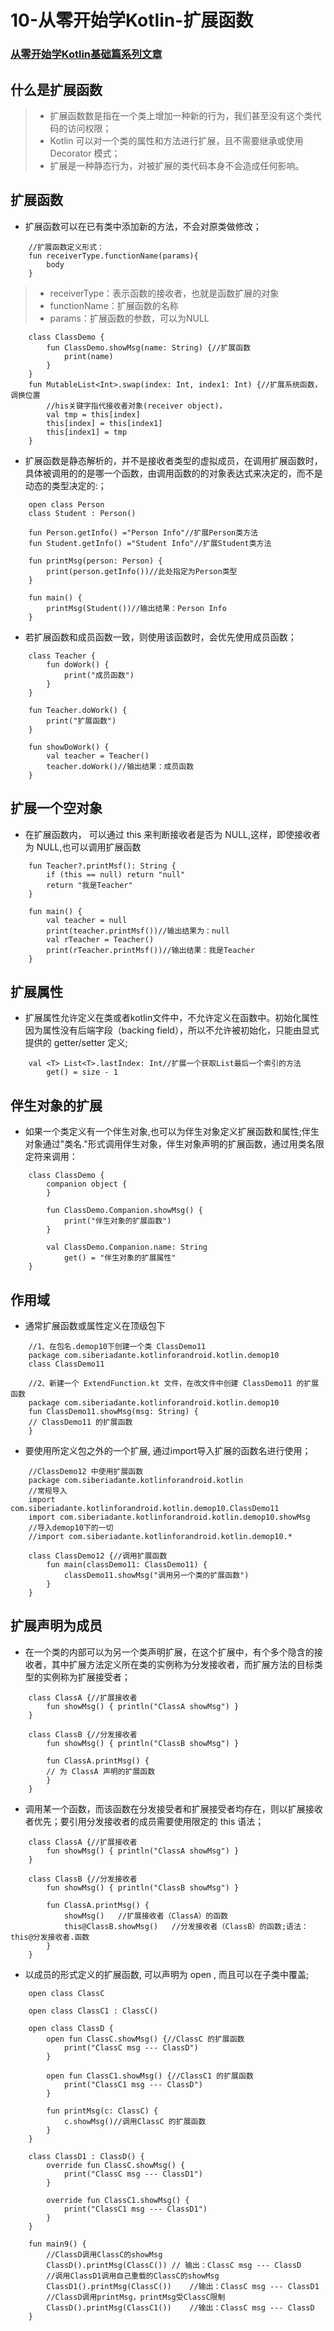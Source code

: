 # 10-从零开始学Kotlin-扩展函数

### [从零开始学Kotlin基础篇系列文章](https://github.com/SiberiaDante/KotlinForAndroid)

## 什么是扩展函数
>* 扩展函数数是指在一个类上增加一种新的行为，我们甚至没有这个类代码的访问权限；
>* Kotlin 可以对一个类的属性和方法进行扩展，且不需要继承或使用 Decorator 模式；
>* 扩展是一种静态行为，对被扩展的类代码本身不会造成任何影响。

## 扩展函数
* 扩展函数可以在已有类中添加新的方法，不会对原类做修改；
```
    //扩展函数定义形式：
    fun receiverType.functionName(params){
        body
    }
```
>* receiverType：表示函数的接收者，也就是函数扩展的对象
>* functionName：扩展函数的名称
>* params：扩展函数的参数，可以为NULL
```
    class ClassDemo {
        fun ClassDemo.showMsg(name: String) {//扩展函数
            print(name)
        }
    }
    fun MutableList<Int>.swap(index: Int, index1: Int) {//扩展系统函数，调换位置
        //his关键字指代接收者对象(receiver object)，
        val tmp = this[index]
        this[index] = this[index1]
        this[index1] = tmp
    }
```
* 扩展函数是静态解析的，并不是接收者类型的虚拟成员，在调用扩展函数时，具体被调用的的是哪一个函数，由调用函数的的对象表达式来决定的，而不是动态的类型决定的:；
```
    open class Person
    class Student : Person()

    fun Person.getInfo() ="Person Info"//扩展Person类方法
    fun Student.getInfo() ="Student Info"//扩展Student类方法

    fun printMsg(person: Person) {
        print(person.getInfo())//此处指定为Person类型
    }

    fun main() {
        printMsg(Student())//输出结果：Person Info
    }
```
* 若扩展函数和成员函数一致，则使用该函数时，会优先使用成员函数；
```
    class Teacher {
        fun doWork() {
            print("成员函数")
        }
    }

    fun Teacher.doWork() {
        print("扩展函数")
    }

    fun showDoWork() {
        val teacher = Teacher()
        teacher.doWork()//输出结果：成员函数
    }
```

## 扩展一个空对象
* 在扩展函数内， 可以通过 this 来判断接收者是否为 NULL,这样，即使接收者为 NULL,也可以调用扩展函数
```
    fun Teacher?.printMsf(): String {
        if (this == null) return "null"
        return "我是Teacher"
    }

    fun main() {
        val teacher = null
        print(teacher.printMsf())//输出结果为：null
        val rTeacher = Teacher()
        print(rTeacher.printMsf())//输出结果：我是Teacher
    }
```

## 扩展属性
* 扩展属性允许定义在类或者kotlin文件中，不允许定义在函数中。初始化属性因为属性没有后端字段（backing field），所以不允许被初始化，只能由显式提供的 getter/setter 定义;
```
    val <T> List<T>.lastIndex: Int//扩展一个获取List最后一个索引的方法
        get() = size - 1
```

## 伴生对象的扩展
* 如果一个类定义有一个伴生对象,也可以为伴生对象定义扩展函数和属性;伴生对象通过"类名."形式调用伴生对象，伴生对象声明的扩展函数，通过用类名限定符来调用：
```
    class ClassDemo {
        companion object {
        }

        fun ClassDemo.Companion.showMsg() {
            print("伴生对象的扩展函数")
        }

        val ClassDemo.Companion.name: String
            get() = "伴生对象的扩展属性"
    }
```

## 作用域
* 通常扩展函数或属性定义在顶级包下
```
    //1、在包名.demop10下创建一个类 ClassDemo11
    package com.siberiadante.kotlinforandroid.kotlin.demop10
    class ClassDemo11

    //2、新建一个 ExtendFunction.kt 文件，在改文件中创建 ClassDemo11 的扩展函数
    package com.siberiadante.kotlinforandroid.kotlin.demop10
    fun ClassDemo11.showMsg(msg: String) {
    // ClassDemo11 的扩展函数
    }
```
* 要使用所定义包之外的一个扩展, 通过import导入扩展的函数名进行使用；
```
    //ClassDemo12 中使用扩展函数
    package com.siberiadante.kotlinforandroid.kotlin
    //常规导入
    import com.siberiadante.kotlinforandroid.kotlin.demop10.ClassDemo11
    import com.siberiadante.kotlinforandroid.kotlin.demop10.showMsg
    //导入demop10下的一切
    //import com.siberiadante.kotlinforandroid.kotlin.demop10.*

    class ClassDemo12 {//调用扩展函数
        fun main(classDemo11: ClassDemo11) {
            classDemo11.showMsg("调用另一个类的扩展函数")
        }
    }
```

## 扩展声明为成员
* 在一个类的内部可以为另一个类声明扩展，在这个扩展中，有个多个隐含的接收者，其中扩展方法定义所在类的实例称为分发接收者，而扩展方法的目标类型的实例称为扩展接受者；
```
    class ClassA {//扩展接收者
        fun showMsg() { println("ClassA showMsg") }
    }

    class ClassB {//分发接收者
        fun showMsg() { println("ClassB showMsg") }

        fun ClassA.printMsg() {
        // 为 ClassA 声明的扩展函数
        }
    }
```
* 调用某一个函数，而该函数在分发接受者和扩展接受者均存在，则以扩展接收者优先；要引用分发接收者的成员需要使用限定的 this 语法；
```
    class ClassA {//扩展接收者
        fun showMsg() { println("ClassA showMsg") }
    }

    class ClassB {//分发接收者
        fun showMsg() { println("ClassB showMsg") }

        fun ClassA.printMsg() {
            showMsg()   //扩展接收者（ClassA）的函数
            this@ClassB.showMsg()   //分发接收者（ClassB）的函数;语法：this@分发接收者.函数
        }
    }
```
* 以成员的形式定义的扩展函数, 可以声明为 open , 而且可以在子类中覆盖;
```
    open class ClassC

    open class ClassC1 : ClassC()

    open class ClassD {
        open fun ClassC.showMsg() {//ClassC 的扩展函数
            print("ClassC msg --- ClassD")
        }

        open fun ClassC1.showMsg() {//ClassC1 的扩展函数
            print("ClassC1 msg --- ClassD")
        }

        fun printMsg(c: ClassC) {
            c.showMsg()//调用ClassC 的扩展函数
        }
    }

    class ClassD1 : ClassD() {
        override fun ClassC.showMsg() {
            print("ClassC msg --- ClassD1")
        }

        override fun ClassC1.showMsg() {
            print("ClassC1 msg --- ClassD1")
        }
    }

    fun main9() {
        //ClassD调用ClassC的showMsg
        ClassD().printMsg(ClassC()) // 输出：ClassC msg --- ClassD
        //调用ClassD1调用自己重载的ClassC的showMsg
        ClassD1().printMsg(ClassC())    //输出：ClassC msg --- ClassD1
        //ClassD调用printMsg，printMsg受ClassC限制
        ClassD().printMsg(ClassC1())    //输出：ClassC msg --- ClassD
    }
```


